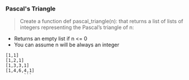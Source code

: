 ### Pascal's Triangle  
  
  
> Create a function def pascal_triangle(n): that returns a list of lists of integers representing the Pascal’s triangle of n:  
- Returns an empty list if n <= 0  
- You can assume n will be always an integer  
```[1]  
[1,1]  
[1,2,1]  
[1,3,3,1]  
[1,4,6,4,1]  
	   ```
